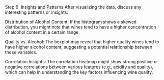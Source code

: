 Step 6: Insights and Patterns
After visualizing the data, discuss any interesting patterns or insights:

Distribution of Alcohol Content: If the histogram shows a skewed distribution, you might note that wines tend to have a higher concentration of alcohol content in a certain range.

Quality vs. Alcohol: The boxplot may reveal that higher quality wines tend to have higher alcohol content, suggesting a potential relationship between these variables.

Correlation Insights: The correlation heatmap might show strong positive or negative correlations between various features (e.g., acidity and quality), which can help in understanding the key factors influencing wine quality.


